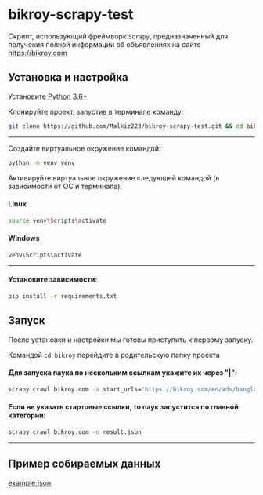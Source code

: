 # bikroy-scrapy-test

Скрипт, использующий фреймворк `Scrapy`, предназначенный для получения полной информации об объявлениях на
сайте https://bikroy.com


## Установка и настройка

Установите [Python 3.6+](https://www.python.org/)

Клонируйте проект, запустив в терминале команду:<br>
```bash
git clone https://github.com/Malkiz223/bikroy-scrapy-test.git && cd bikroy-scrapy
```
<hr>
Создайте виртуальное окружение командой:<br>

```bash
python -m venv venv
```
Активируйте виртуальное окружение следующей командой (в зависимости от ОС и терминала):<br>
#### Linux 
```bash
source venv\Scripts\activate
```
#### Windows
```commandline
venv\Scripts\activate
```
<hr>

#### Установите зависимости:<br>
```bash
pip install -r requirements.txt
```

## Запуск

После установки и настройки мы готовы приступить к первому запуску.

Командой `cd bikroy` перейдите в родительскую папку проекта<br>
#### Для запуска паука по нескольким ссылкам укажите их через "|":
```bash
scrapy crawl bikroy.com -a start_urls="https://bikroy.com/en/ads/bangladesh/mobiles|https://bikroy.com/en/ads/bangladesh/vehicles" -o result.json
```
#### Если не указать стартовые ссылки, то паук запустится по главной категории:

```bash
scrapy crawl bikroy.com -o result.json
```

<hr>

## Пример собираемых данных

[example.json](example.json)
